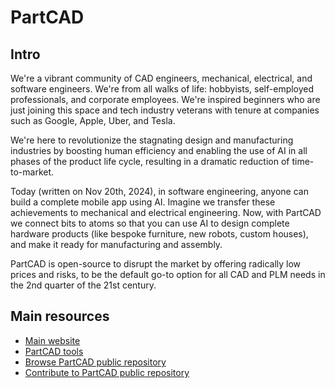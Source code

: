 # PartCAD

## Intro

We're a vibrant community of CAD engineers, mechanical, electrical, and software engineers.
We're from all walks of life: hobbyists, self-employed professionals, and corporate employees.
We're inspired beginners who are just joining this space and
tech industry veterans with tenure at companies such as Google, Apple, Uber, and Tesla.

We're here to revolutionize the stagnating design and manufacturing industries
by boosting human efficiency and enabling the use of AI in all phases of the product life cycle,
resulting in a dramatic reduction of time-to-market.

Today (written on Nov 20th, 2024), in software engineering, anyone can build a complete mobile app using AI.
Imagine we transfer these achievements to mechanical and electrical engineering.
Now, with PartCAD we connect bits to atoms so that you can use AI to design complete hardware products
(like bespoke furniture, new robots, custom houses), and make it ready for manufacturing and assembly.

PartCAD is open-source to disrupt the market by offering radically low prices and risks,
to be the default go-to option for all CAD and PLM needs in the 2nd quarter of the 21st century.

## Main resources

- [Main website](https://partcad.org/)
- [PartCAD tools](https://github.com/partcad/partcad/)
- [Browse PartCAD public repository](https://partcad.org/repository)
- [Contribute to PartCAD public repository](https://github.com/partcad/partcad-index/)
